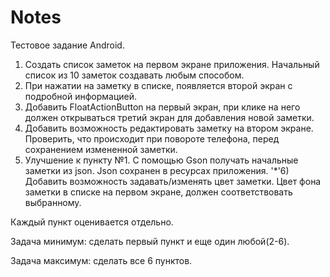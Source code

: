 # Notes
Тестовое задание Android.

1) Создать список заметок на первом экране приложения. Начальный список из 10 заметок создавать любым способом.
2) При нажатии на заметку в списке, появляется второй экран с подробной информацией.
3) Добавить FloatActionButton на первый экран, при клике на него должен открываться третий экран для добавления новой заметки.
4) Добавить возможность редактировать заметку на втором экране. Проверить, что происходит при повороте телефона, перед сохранением измененной заметки.
5) Улучшение к пункту №1. С помощью Gson получать начальные заметки из json. Json сохранен в ресурсах приложения.
'*'6) Добавить возможность задавать/изменять цвет заметки. Цвет фона заметки в списке на первом экране, должен соответствовать выбранному.

Каждый пункт оценивается отдельно.

Задача минимум: сделать первый пункт и еще один любой(2-6).

Задача максимум: сделать все 6 пунктов.
